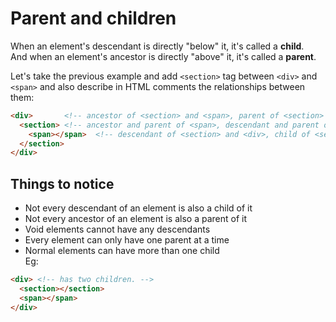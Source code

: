 
# Parent and children

When an element's descendant is directly "below" it, it's called a **child**.  
And when an element's ancestor is directly "above" it, it's called a **parent**.

Let's take the previous example and add `<section>` tag between `<div>` and `<span>`
and also describe in HTML comments the relationships between them:
```html
<div>       <!-- ancestor of <section> and <span>, parent of <section> -->
  <section> <!-- ancestor and parent of <span>, descendant and parent of <section> -->
    <span></span>  <!-- descendant of <section> and <div>, child of <section> -->
  </section>
</div>
```

## Things to notice

* Not every descendant of an element is also a child of it
* Not every ancestor of an element is also a parent of it
* Void elements cannot have any descendants
* Every element can only have one parent at a time
* Normal elements can have more than one child  
Eg: 
```html
<div> <!-- has two children. -->
  <section></section>
  <span></span>
</div>
```
